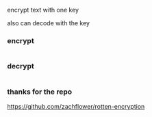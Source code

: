 encrypt text with one key

 also can decode with the key

 ### encrypt
 ```
 ```

 ### decrypt
 ```
 ```



 ### thanks for the repo

 https://github.com/zachflower/rotten-encryption